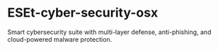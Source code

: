 # ESEt-cyber-security-osx
Smart cybersecurity suite with multi-layer defense, anti-phishing, and cloud-powered malware protection.  

